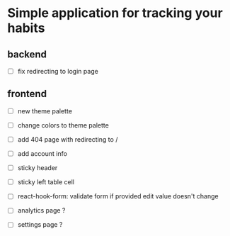 # Simple application for tracking your habits

## backend

- [ ] fix redirecting to login page

## frontend

- [ ] new theme palette
- [ ] change colors to theme palette
- [ ] add 404 page with redirecting to /

- [ ] add account info
- [ ] sticky header
- [ ] sticky left table cell
- [ ] react-hook-form: validate form if provided edit value doesn't change

- [ ] analytics page ?
- [ ] settings page ?
